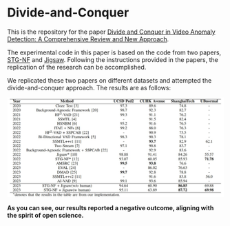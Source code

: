 # Divide-and-Conquer

This is the repository for the paper [Divide and Conquer in Video Anomaly Detection: A Comprehensive Review and New Approach](https://arxiv.org/abs/2309.14622).


The experimental code in this paper is based on the code from two papers, [STG-NF](https://github.com/orhir/STG-NF) and [Jigsaw](https://github.com/gdwang08/Jigsaw-VAD). Following the instructions provided in the papers, the replication of the research can be accomplished.

We replicated these two papers on different datasets and attempted the divide-and-conquer approach. The results are as follows:

![plot](./img.jpg)

**As you can see, our results reported a negative outcome, aligning with the spirit of open science.**
